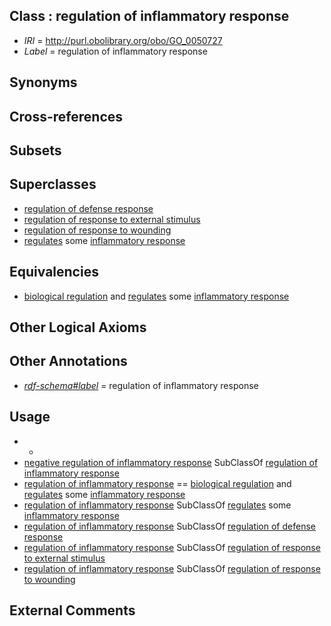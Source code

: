 
## Class : regulation of inflammatory response

 * *IRI* = http://purl.obolibrary.org/obo/GO_0050727
 * *Label* = regulation of inflammatory response

## Synonyms


## Cross-references


## Subsets


## Superclasses

 * [regulation of defense response](../../GO/47/GO_0031347.md)
 * [regulation of response to external stimulus](../../GO/01/GO_0032101.md)
 * [regulation of response to wounding](../../GO/34/GO_1903034.md)
 * [regulates](../../RO/11/RO_0002211.md) some [inflammatory response](../../GO/54/GO_0006954.md)

## Equivalencies

 * [biological regulation](../../GO/07/GO_0065007.md) and [regulates](../../RO/11/RO_0002211.md) some [inflammatory response](../../GO/54/GO_0006954.md)

## Other Logical Axioms


## Other Annotations

 * *[rdf-schema#label](../../el/rdf-schema#label.md)* = regulation of inflammatory response

## Usage

 * -
 * [negative regulation of inflammatory response](../../GO/28/GO_0050728.md) SubClassOf [regulation of inflammatory response](../../GO/27/GO_0050727.md)
 * [regulation of inflammatory response](../../GO/27/GO_0050727.md) == [biological regulation](../../GO/07/GO_0065007.md) and [regulates](../../RO/11/RO_0002211.md) some [inflammatory response](../../GO/54/GO_0006954.md)
 * [regulation of inflammatory response](../../GO/27/GO_0050727.md) SubClassOf [regulates](../../RO/11/RO_0002211.md) some [inflammatory response](../../GO/54/GO_0006954.md)
 * [regulation of inflammatory response](../../GO/27/GO_0050727.md) SubClassOf [regulation of defense response](../../GO/47/GO_0031347.md)
 * [regulation of inflammatory response](../../GO/27/GO_0050727.md) SubClassOf [regulation of response to external stimulus](../../GO/01/GO_0032101.md)
 * [regulation of inflammatory response](../../GO/27/GO_0050727.md) SubClassOf [regulation of response to wounding](../../GO/34/GO_1903034.md)

## External Comments

